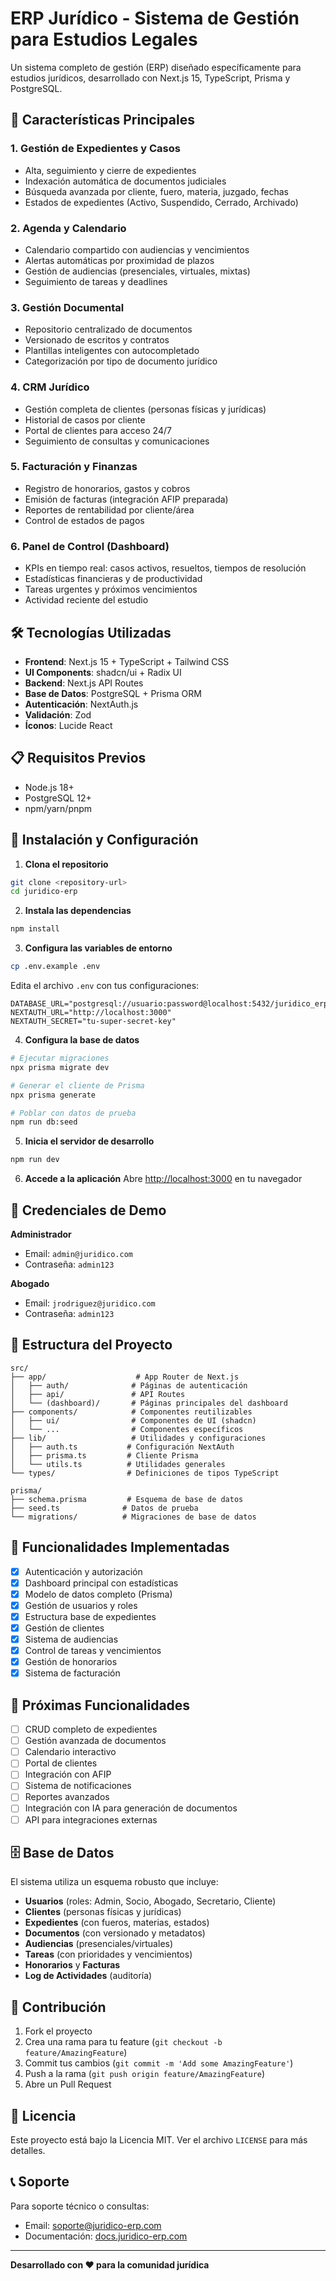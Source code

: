 # ERP Jurídico - Sistema de Gestión para Estudios Legales

Un sistema completo de gestión (ERP) diseñado específicamente para estudios jurídicos, desarrollado con Next.js 15, TypeScript, Prisma y PostgreSQL.

## 🚀 Características Principales

### 1. **Gestión de Expedientes y Casos**
- Alta, seguimiento y cierre de expedientes
- Indexación automática de documentos judiciales
- Búsqueda avanzada por cliente, fuero, materia, juzgado, fechas
- Estados de expedientes (Activo, Suspendido, Cerrado, Archivado)

### 2. **Agenda y Calendario**
- Calendario compartido con audiencias y vencimientos
- Alertas automáticas por proximidad de plazos
- Gestión de audiencias (presenciales, virtuales, mixtas)
- Seguimiento de tareas y deadlines

### 3. **Gestión Documental**
- Repositorio centralizado de documentos
- Versionado de escritos y contratos
- Plantillas inteligentes con autocompletado
- Categorización por tipo de documento jurídico

### 4. **CRM Jurídico**
- Gestión completa de clientes (personas físicas y jurídicas)
- Historial de casos por cliente
- Portal de clientes para acceso 24/7
- Seguimiento de consultas y comunicaciones

### 5. **Facturación y Finanzas**
- Registro de honorarios, gastos y cobros
- Emisión de facturas (integración AFIP preparada)
- Reportes de rentabilidad por cliente/área
- Control de estados de pagos

### 6. **Panel de Control (Dashboard)**
- KPIs en tiempo real: casos activos, resueltos, tiempos de resolución
- Estadísticas financieras y de productividad
- Tareas urgentes y próximos vencimientos
- Actividad reciente del estudio

## 🛠️ Tecnologías Utilizadas

- **Frontend**: Next.js 15 + TypeScript + Tailwind CSS
- **UI Components**: shadcn/ui + Radix UI
- **Backend**: Next.js API Routes
- **Base de Datos**: PostgreSQL + Prisma ORM
- **Autenticación**: NextAuth.js
- **Validación**: Zod
- **Íconos**: Lucide React

## 📋 Requisitos Previos

- Node.js 18+ 
- PostgreSQL 12+
- npm/yarn/pnpm

## 🚀 Instalación y Configuración

1. **Clona el repositorio**
```bash
git clone <repository-url>
cd juridico-erp
```

2. **Instala las dependencias**
```bash
npm install
```

3. **Configura las variables de entorno**
```bash
cp .env.example .env
```

Edita el archivo `.env` con tus configuraciones:
```env
DATABASE_URL="postgresql://usuario:password@localhost:5432/juridico_erp"
NEXTAUTH_URL="http://localhost:3000"
NEXTAUTH_SECRET="tu-super-secret-key"
```

4. **Configura la base de datos**
```bash
# Ejecutar migraciones
npx prisma migrate dev

# Generar el cliente de Prisma
npx prisma generate

# Poblar con datos de prueba
npm run db:seed
```

5. **Inicia el servidor de desarrollo**
```bash
npm run dev
```

6. **Accede a la aplicación**
Abre [http://localhost:3000](http://localhost:3000) en tu navegador

## 🔐 Credenciales de Demo

**Administrador**
- Email: `admin@juridico.com`
- Contraseña: `admin123`

**Abogado**
- Email: `jrodriguez@juridico.com` 
- Contraseña: `admin123`

## 📁 Estructura del Proyecto

```
src/
├── app/                    # App Router de Next.js
│   ├── auth/              # Páginas de autenticación
│   ├── api/               # API Routes
│   └── (dashboard)/       # Páginas principales del dashboard
├── components/            # Componentes reutilizables
│   ├── ui/                # Componentes de UI (shadcn)
│   └── ...                # Componentes específicos
├── lib/                   # Utilidades y configuraciones
│   ├── auth.ts           # Configuración NextAuth
│   ├── prisma.ts         # Cliente Prisma
│   └── utils.ts          # Utilidades generales
└── types/                # Definiciones de tipos TypeScript

prisma/
├── schema.prisma         # Esquema de base de datos
├── seed.ts              # Datos de prueba
└── migrations/          # Migraciones de base de datos
```

## 🎯 Funcionalidades Implementadas

- [x] Autenticación y autorización
- [x] Dashboard principal con estadísticas
- [x] Modelo de datos completo (Prisma)
- [x] Gestión de usuarios y roles
- [x] Estructura base de expedientes
- [x] Gestión de clientes
- [x] Sistema de audiencias
- [x] Control de tareas y vencimientos
- [x] Gestión de honorarios
- [x] Sistema de facturación

## 🚧 Próximas Funcionalidades

- [ ] CRUD completo de expedientes
- [ ] Gestión avanzada de documentos
- [ ] Calendario interactivo
- [ ] Portal de clientes
- [ ] Integración con AFIP
- [ ] Sistema de notificaciones
- [ ] Reportes avanzados
- [ ] Integración con IA para generación de documentos
- [ ] API para integraciones externas

## 🗄️ Base de Datos

El sistema utiliza un esquema robusto que incluye:

- **Usuarios** (roles: Admin, Socio, Abogado, Secretario, Cliente)
- **Clientes** (personas físicas y jurídicas)
- **Expedientes** (con fueros, materias, estados)
- **Documentos** (con versionado y metadatos)
- **Audiencias** (presenciales/virtuales)
- **Tareas** (con prioridades y vencimientos)
- **Honorarios** y **Facturas**
- **Log de Actividades** (auditoría)

## 🤝 Contribución

1. Fork el proyecto
2. Crea una rama para tu feature (`git checkout -b feature/AmazingFeature`)
3. Commit tus cambios (`git commit -m 'Add some AmazingFeature'`)
4. Push a la rama (`git push origin feature/AmazingFeature`)
5. Abre un Pull Request

## 📄 Licencia

Este proyecto está bajo la Licencia MIT. Ver el archivo `LICENSE` para más detalles.

## 📞 Soporte

Para soporte técnico o consultas:
- Email: soporte@juridico-erp.com
- Documentación: [docs.juridico-erp.com](https://docs.juridico-erp.com)

---

**Desarrollado con ❤️ para la comunidad jurídica**
